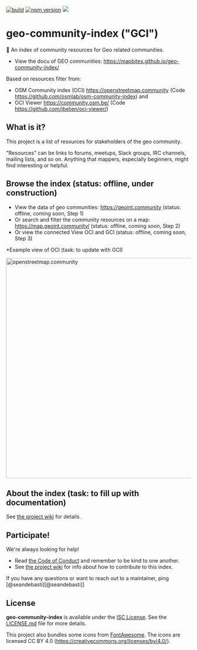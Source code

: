 [![build](https://github.com/osmlab/osm-community-index/workflows/build/badge.svg)](https://github.com/osmlab/osm-community-index/actions?query=workflow%3A%22build%22)
[![npm version](https://badge.fury.io/js/osm-community-index.svg)](https://badge.fury.io/js/osm-community-index)
[![](https://data.jsdelivr.com/v1/package/gh/osmlab/osm-community-index/badge?style=rounded)](https://www.jsdelivr.com/package/gh/osmlab/osm-community-index)

# geo-community-index ("GCI")

💬 An index of community resources for Geo related communities.

* View the docu of GEO communities: https://mapbites.github.io/geo-community-index/

Based on resources filter from:
* OSM Community index (OCI) https://openstreetmap.community (Code https://github.com/osmlab/osm-community-index)
and
* OCI Viewer https://community.osm.be/ (Code https://github.com/jbelien/oci-viewer/)


## What is it?

This project is a list of resources for stakeholders of the geo community.

"Resources" can be links to forums, meetups, Slack groups, IRC channels, mailing lists, and so on.
Anything that mappers, especially beginners, might find interesting or helpful.


## Browse the index (status: offline, under construction)

* View the data of geo communities: <https://geoint.community> (status: offline, coming soon, Step 1)
* Or search and filter the community resources on a map: <https://map.geoint.community/> (status: offline, coming soon, Step 2)
* Or view the connected View OCI and GCI (status: offline, coming soon, Step 3)

*Example view of OCI (task: to update with GCI)

<img width="600px" alt="openstreetmap.community" src="https://raw.githubusercontent.com/osmlab/osm-community-index/main/docs/img/oci.png"/>


## About the index (task: to fill up with documentation)

See [the project wiki](https://github.com/mapbites/geo-community-index/wiki) for details.


## Participate!

We're always looking for help!

- Read [the Code of Conduct](CODE_OF_CONDUCT.md) and remember to be kind to one another.
- See [the project wiki](https://github.com/mapbites/geo-community-index/wiki) for info about how to contribute to this index.

If you have any questions or want to reach out to a maintainer, ping
[@seandebasti][@seandebasti]] 

[@bhousel]: https://github.com/seandebasti

## License

**geo-community-index** is available under the [ISC License](https://opensource.org/licenses/ISC).
See the [LICENSE.md](LICENSE.md) file for more details.

This project also bundles some icons from [FontAwesome](https://fontawesome.com/).
The icons are licensed CC BY 4.0 (https://creativecommons.org/licenses/by/4.0/).
